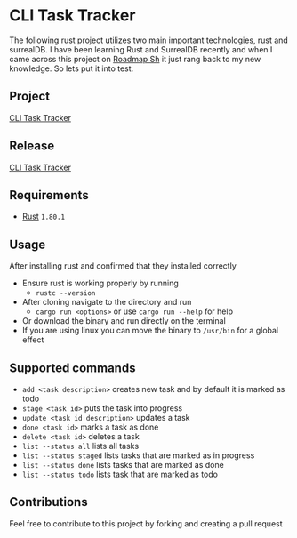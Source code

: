 # CLI Task Tracker

The following rust project utilizes two main important
technologies, rust and surrealDB. I have been learning
Rust and SurrealDB recently and when I came across
this project on [Roadmap Sh](https://roadmap.sh) it just
rang back to my new knowledge. So lets put it into test.

## Project

[CLI Task Tracker](https://roadmap.sh/projects/task-tracker)

## Release

[CLI Task Tracker]()

## Requirements

- [Rust](https://rustup.rs) `1.80.1`

## Usage

After installing rust and confirmed that they
installed correctly

- Ensure rust is working properly by running
  - `rustc --version`
- After cloning navigate to the directory and run
  - `cargo run <options>` or use `cargo run --help` for help
- Or download the binary and run directly on the terminal
- If you are using linux you can move the binary to `/usr/bin`
  for a global effect

## Supported commands

- `add <task description>` creates new task and by default it is marked as todo
- `stage <task id>` puts the task into progress
- `update <task id description>` updates a task
- `done <task id>` marks a task as done
- `delete <task id>` deletes a task
- `list --status all` lists all tasks
- `list --status staged` lists tasks that are marked as in progress
- `list --status done` lists tasks that are marked as done
- `list --status todo` lists task that are marked as todo

## Contributions

Feel free to contribute to this project by forking and creating a pull request
